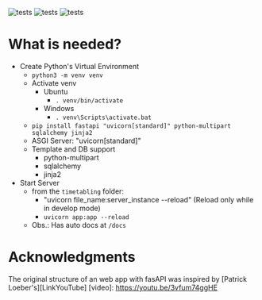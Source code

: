 ![tests](https://github.com/jvfd3/UENF-timetabling/actions/workflows/unit_tests.yml/badge.svg)
![tests](https://github.com/jvfd3/UENF-timetabling/actions/workflows/integration_tests.yml/badge.svg)
![tests](https://github.com/jvfd3/UENF-timetabling/actions/workflows/update_files_on_cloud.yml/badge.svg)


# What is needed?

- Create Python's Virtual Environment
  - `python3 -m venv venv`
  - Activate venv
    - Ubuntu
      - `. venv/bin/activate`
    - Windows
      - `. venv\Scripts\activate.bat`
  - `pip install fastapi "uvicorn[standard]" python-multipart sqlalchemy jinja2`
  - ASGI Server: "uvicorn[standard]"
  - Template and DB support
    - python-multipart
    - sqlalchemy
    - jinja2
- Start Server
  - from the `timetabling` folder:
    - "uvicorn file_name:server_instance --reload" (Reload only while in develop mode)
    - `uvicorn app:app --reload`
  - Obs.: Has auto docs at `/docs`

# Acknowledgments
The original structure of an web app with fasAPI was inspired by 
[Patrick Loeber's][LinkYouTube] [video]: https://youtu.be/3vfum74ggHE